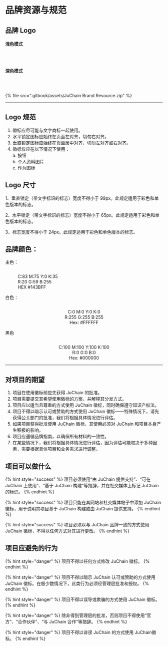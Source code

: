 # 品牌资源与规范

## 品牌 Logo

#### 浅色模式

<figure><img src=".gitbook/assets/JuChain Logo - Logomark (1).svg" alt=""><figcaption></figcaption></figure>



<div><figure><img src=".gitbook/assets/JuChain Logo - H (1).svg" alt=""><figcaption></figcaption></figure> <figure><img src=".gitbook/assets/JuChain Logo - V (1).svg" alt=""><figcaption></figcaption></figure></div>

#### 深色模式

<figure><img src=".gitbook/assets/JuChain Logo - Logomark_white.svg" alt=""><figcaption></figcaption></figure>

<div><figure><img src=".gitbook/assets/JuChain Logo - H_white.svg" alt=""><figcaption></figcaption></figure> <figure><img src=".gitbook/assets/JuChain Logo - V_white.svg" alt=""><figcaption></figcaption></figure></div>



{% file src=".gitbook/assets/JuChain Brand Resource.zip" %}

***

## Logo 规范

1. 徽标应尽可能与文字商标一起使用。
2. 水平锁定图标应始终在页面左对齐，切勿右对齐。
3. 垂直锁定图标应始终在页面居中对齐，切勿左对齐或右对齐。
4. 徽标仅应在以下情况下使用：\
   a. 按钮\
   b. 个人资料图片\
   c. 作为图标

## Logo 尺寸

1、垂直锁定（带文字标识的标志）宽度不得小于 99px。此规定适用于彩色和单色版本的标志。

2、水平锁定（带文字标识的标志）宽度不得小于 65px。此规定适用于彩色和单色版本的标志。

3、标志宽度不得小于 24px。此规定适用于彩色和单色版本的标志。

## 品牌颜色：

主色：

<figure><img src=".gitbook/assets/Frame 1410104223 1.svg" alt=""><figcaption><p>C:83 M:75 Y:0 K:35<br>R:20 G:59 B:255<br>HEX #143BFF<br></p></figcaption></figure>



白色：

<div align="center"><figure><img src=".gitbook/assets/Frame 1410104225.svg" alt=""><figcaption><p>C:0 M:0 Y:0 K:0<br>R:255 G:255 B:255<br>Hex: #FFFFFF</p></figcaption></figure></div>

黑色

<div align="center"><figure><img src=".gitbook/assets/Frame 1410104226.svg" alt=""><figcaption><p>C:100 M:100 Y:100 K:100<br>R:0 G:0 B:0<br>Hex: #000000</p></figcaption></figure></div>

***

## 对项目的期望

1. 项目在使用徽标前应先获得 JuChain 的批准。
2. 项目需要提交其希望使用徽标的方案，并解释其分发方式。
3. 项目应以适当且尊重的方式使用 JuChain 徽标，同时确保遵守知识产权法。
4. 项目不得以暗示认可或赞助的方式使用 JuChain 徽标——特殊情况下，请先获得公关部门的批准，我们将根据具体情况进行评估。
5. 如果项目获得批准使用 JuChain 徽标，其使用必须对 JuChain 和项目本身产生积极的影响。
6. 项目应遵循品牌指南，以确保所有材料的一致性。
7. 在某些情况下，我们将根据具体情况进行评估，因为评估可能取决于多种因素，需要根据具体项目和业务需求进行调整。

## 项目可以做什么

{% hint style="success" %}
项目必须使用“由 JuChain 提供支持”、“可在 JuChain 上使用”、“基于 JuChain 构建”等措辞，并在社交媒体上标记 JuChain的标识。
{% endhint %}

{% hint style="success" %}
项目只能在其网站和社交媒体帖子中添加 JuChain 徽标，用于说明其项目基于 JuChain 构建或由 JuChain 提供支持。
{% endhint %}

{% hint style="success" %}
项目必须以与 JuChain 品牌一致的方式使用 JuChain 徽标，不得以任何方式对其进行更改。
{% endhint %}

## 项目应避免的行为

{% hint style="danger" %}
项目不得以任何方式修改 JuChain 徽标。
{% endhint %}

{% hint style="danger" %}
项目不得以暗示 JuChain 认可或赞助的方式使用 JuChain 徽标。在极少数情况下，此类行为必须经管理层批准和授权。
{% endhint %}

{% hint style="danger" %}
项目不得以误导或欺骗的方式使用 JuChain 徽标。
{% endhint %}

{% hint style="danger" %}
除非得到管理层的批准，否则项目不得使用“官方”、“合作伙伴”、“与 JuChain 合作”等措辞。
{% endhint %}

{% hint style="danger" %}
项目不得以诽谤 JuChain 的方式使用 JuChain徽标。
{% endhint %}
